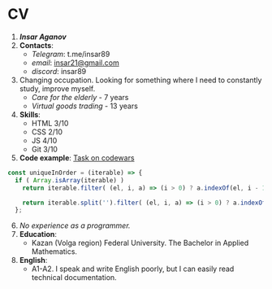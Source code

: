 # CV

1. **_Insar Aganov_**
2. **Contacts**:
    - *Telegram*: t.me/insar89
    - *email*: insar21@gmail.com
    - *discord*: insar89
3. Changing occupation. Looking for something where I need to constantly study, improve myself.
    - *Care for the elderly* - 7 years
    - *Virtual goods trading* - 13 years
4. **Skills**:
    - HTML 3/10
    - CSS 2/10
    - JS 4/10
    - Git 3/10
5. **Code example**:
    [Task on codewars](https://www.codewars.com/kata/54e6533c92449cc251001667)
```javascript
const uniqueInOrder = (iterable) => {
  if ( Array.isArray(iterable) )
    return iterable.filter( (el, i, a) => (i > 0) ? a.indexOf(el, i - 1) === i : a.indexOf(el) === i);

    return iterable.split('').filter( (el, i, a) => (i > 0) ? a.indexOf(el, i - 1) === i : a.indexOf(el) === i);
  };
```
6. *No experience as a programmer.*
7. **Education**:
   - Kazan (Volga region) Federal University. The Bachelor in Applied Mathematics.
8. **English**:
    - A1-A2. I speak and write English poorly, but I can easily read technical documentation.
